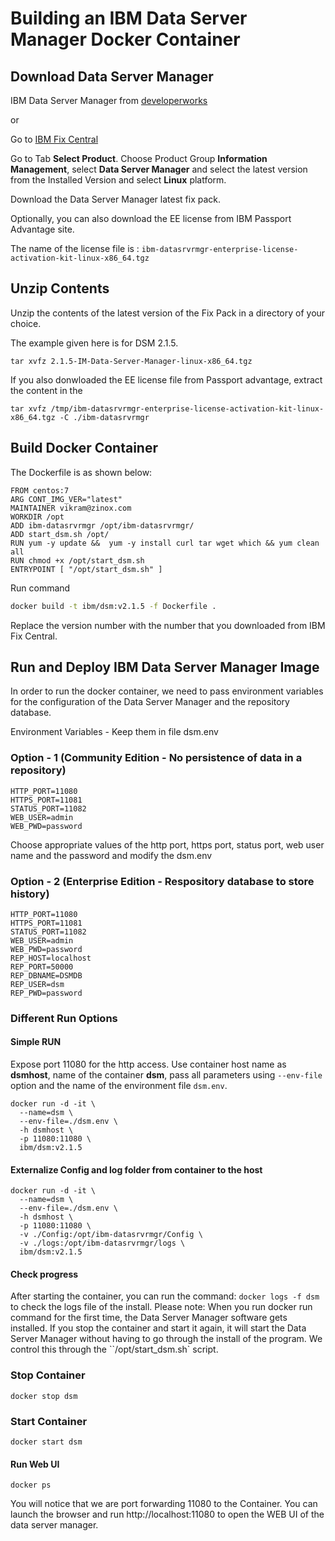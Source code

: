 # Building an IBM Data Server Manager Docker Container

## Download Data Server Manager

IBM Data Server Manager from [developerworks](http://www.ibm.com/developerworks/downloads/im/dsm/)

or

Go to [IBM Fix Central](https://www-945.ibm.com/support/fixcentral/?productGroup0=ibm/fcpower)

Go to Tab **Select Product**. Choose Product Group **Information Management**, select **Data Server Manager** and select the latest version from the Installed Version and select **Linux** platform.

Download the Data Server Manager latest fix pack.

Optionally, you can also download the EE license from IBM Passport Advantage site.

The name of the license file is : `ibm-datasrvrmgr-enterprise-license-activation-kit-linux-x86_64.tgz`

## Unzip Contents
Unzip the contents of the latest version of the Fix Pack in a directory of your choice.

The example given here is for DSM 2.1.5.
```
tar xvfz 2.1.5-IM-Data-Server-Manager-linux-x86_64.tgz
```
If you also donwloaded the EE license file from Passport advantage, extract the content in the

`tar xvfz /tmp/ibm-datasrvrmgr-enterprise-license-activation-kit-linux-x86_64.tgz -C ./ibm-datasrvrmgr`

## Build Docker Container
The Dockerfile is as shown below:

```
FROM centos:7
ARG CONT_IMG_VER="latest"
MAINTAINER vikram@zinox.com
WORKDIR /opt
ADD ibm-datasrvrmgr /opt/ibm-datasrvrmgr/
ADD start_dsm.sh /opt/
RUN yum -y update &&  yum -y install curl tar wget which && yum clean all
RUN chmod +x /opt/start_dsm.sh
ENTRYPOINT [ "/opt/start_dsm.sh" ]
```

Run command
```Bash
docker build -t ibm/dsm:v2.1.5 -f Dockerfile .
```
Replace the version number with the number that you downloaded from IBM Fix Central.

## Run and Deploy IBM Data Server Manager Image

In order to run the docker container, we need to pass environment variables for the configuration of the Data Server Manager and the repository database.

Environment Variables - Keep them in file dsm.env

### Option - 1 (Community Edition - No persistence of data in a repository)

```
HTTP_PORT=11080
HTTPS_PORT=11081
STATUS_PORT=11082
WEB_USER=admin
WEB_PWD=password
```
Choose appropriate values of the http port, https port, status port, web user name and the password and modify the dsm.env

### Option - 2 (Enterprise Edition - Respository database to store history)
```
HTTP_PORT=11080
HTTPS_PORT=11081
STATUS_PORT=11082
WEB_USER=admin
WEB_PWD=password
REP_HOST=localhost
REP_PORT=50000
REP_DBNAME=DSMDB
REP_USER=dsm
REP_PWD=password
```
### Different Run Options

#### Simple RUN

Expose port 11080 for the http access. Use container host name as **dsmhost**, name of the container **dsm**, pass all parameters using `--env-file` option and the name of the environment file `dsm.env`.
```
docker run -d -it \
  --name=dsm \
  --env-file=./dsm.env \
  -h dsmhost \
  -p 11080:11080 \
  ibm/dsm:v2.1.5
```
#### Externalize Config and log folder from container to the host

```
docker run -d -it \
  --name=dsm \
  --env-file=./dsm.env \
  -h dsmhost \
  -p 11080:11080 \
  -v ./Config:/opt/ibm-datasrvrmgr/Config \
  -v ./logs:/opt/ibm-datasrvrmgr/logs \
  ibm/dsm:v2.1.5
```

#### Check progress

After starting the container, you can run the command: `docker logs -f dsm` to check the logs file of the install. Please note: When you run docker run command for the first time, the Data Server Manager software gets installed. If you stop the container and start it again, it will start the Data Server Manager without having to go through the install of the program. We control this through the ``/opt/start_dsm.sh` script.

### Stop Container

```
docker stop dsm
```

### Start Container
```
docker start dsm
```

#### Run Web UI

```
docker ps
```

You will notice that we are port forwarding 11080 to the Container. You can launch the browser and run http://localhost:11080 to open the WEB UI of the data server manager.
